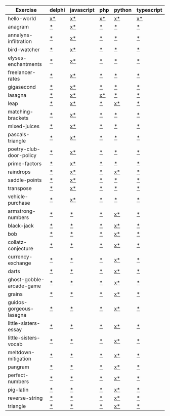 | Exercise | delphi | javascript | php | python | typescript |
| --- | --- | --- | --- | --- | --- |
| hello-world | [x](./delphi/hello-world)[*](https://exercism.org/tracks/delphi/exercises/hello-world) | [x](./javascript/hello-world)[*](https://exercism.org/tracks/javascript/exercises/hello-world) | [x](./php/hello-world)[*](https://exercism.org/tracks/php/exercises/hello-world) | [x](./python/hello-world)[*](https://exercism.org/tracks/python/exercises/hello-world) | [x](./typescript/hello-world)[*](https://exercism.org/tracks/typescript/exercises/hello-world) |
| anagram | [*](https://exercism.org/tracks/delphi/exercises/anagram) | [x](./javascript/anagram)[*](https://exercism.org/tracks/javascript/exercises/anagram) | [*](https://exercism.org/tracks/php/exercises/anagram) | [*](https://exercism.org/tracks/python/exercises/anagram) | [*](https://exercism.org/tracks/typescript/exercises/anagram) |
| annalyns-infiltration | [*](https://exercism.org/tracks/delphi/exercises/annalyns-infiltration) | [x](./javascript/annalyns-infiltration)[*](https://exercism.org/tracks/javascript/exercises/annalyns-infiltration) | [*](https://exercism.org/tracks/php/exercises/annalyns-infiltration) | [*](https://exercism.org/tracks/python/exercises/annalyns-infiltration) | [*](https://exercism.org/tracks/typescript/exercises/annalyns-infiltration) |
| bird-watcher | [*](https://exercism.org/tracks/delphi/exercises/bird-watcher) | [x](./javascript/bird-watcher)[*](https://exercism.org/tracks/javascript/exercises/bird-watcher) | [*](https://exercism.org/tracks/php/exercises/bird-watcher) | [*](https://exercism.org/tracks/python/exercises/bird-watcher) | [*](https://exercism.org/tracks/typescript/exercises/bird-watcher) |
| elyses-enchantments | [*](https://exercism.org/tracks/delphi/exercises/elyses-enchantments) | [x](./javascript/elyses-enchantments)[*](https://exercism.org/tracks/javascript/exercises/elyses-enchantments) | [*](https://exercism.org/tracks/php/exercises/elyses-enchantments) | [*](https://exercism.org/tracks/python/exercises/elyses-enchantments) | [*](https://exercism.org/tracks/typescript/exercises/elyses-enchantments) |
| freelancer-rates | [*](https://exercism.org/tracks/delphi/exercises/freelancer-rates) | [x](./javascript/freelancer-rates)[*](https://exercism.org/tracks/javascript/exercises/freelancer-rates) | [*](https://exercism.org/tracks/php/exercises/freelancer-rates) | [*](https://exercism.org/tracks/python/exercises/freelancer-rates) | [*](https://exercism.org/tracks/typescript/exercises/freelancer-rates) |
| gigasecond | [*](https://exercism.org/tracks/delphi/exercises/gigasecond) | [x](./javascript/gigasecond)[*](https://exercism.org/tracks/javascript/exercises/gigasecond) | [*](https://exercism.org/tracks/php/exercises/gigasecond) | [*](https://exercism.org/tracks/python/exercises/gigasecond) | [*](https://exercism.org/tracks/typescript/exercises/gigasecond) |
| lasagna | [*](https://exercism.org/tracks/delphi/exercises/lasagna) | [x](./javascript/lasagna)[*](https://exercism.org/tracks/javascript/exercises/lasagna) | [x](./php/lasagna)[*](https://exercism.org/tracks/php/exercises/lasagna) | [*](https://exercism.org/tracks/python/exercises/lasagna) | [*](https://exercism.org/tracks/typescript/exercises/lasagna) |
| leap | [*](https://exercism.org/tracks/delphi/exercises/leap) | [x](./javascript/leap)[*](https://exercism.org/tracks/javascript/exercises/leap) | [*](https://exercism.org/tracks/php/exercises/leap) | [x](./python/leap)[*](https://exercism.org/tracks/python/exercises/leap) | [*](https://exercism.org/tracks/typescript/exercises/leap) |
| matching-brackets | [*](https://exercism.org/tracks/delphi/exercises/matching-brackets) | [x](./javascript/matching-brackets)[*](https://exercism.org/tracks/javascript/exercises/matching-brackets) | [*](https://exercism.org/tracks/php/exercises/matching-brackets) | [*](https://exercism.org/tracks/python/exercises/matching-brackets) | [*](https://exercism.org/tracks/typescript/exercises/matching-brackets) |
| mixed-juices | [*](https://exercism.org/tracks/delphi/exercises/mixed-juices) | [x](./javascript/mixed-juices)[*](https://exercism.org/tracks/javascript/exercises/mixed-juices) | [*](https://exercism.org/tracks/php/exercises/mixed-juices) | [*](https://exercism.org/tracks/python/exercises/mixed-juices) | [*](https://exercism.org/tracks/typescript/exercises/mixed-juices) |
| pascals-triangle | [*](https://exercism.org/tracks/delphi/exercises/pascals-triangle) | [x](./javascript/pascals-triangle)[*](https://exercism.org/tracks/javascript/exercises/pascals-triangle) | [*](https://exercism.org/tracks/php/exercises/pascals-triangle) | [*](https://exercism.org/tracks/python/exercises/pascals-triangle) | [*](https://exercism.org/tracks/typescript/exercises/pascals-triangle) |
| poetry-club-door-policy | [*](https://exercism.org/tracks/delphi/exercises/poetry-club-door-policy) | [x](./javascript/poetry-club-door-policy)[*](https://exercism.org/tracks/javascript/exercises/poetry-club-door-policy) | [*](https://exercism.org/tracks/php/exercises/poetry-club-door-policy) | [*](https://exercism.org/tracks/python/exercises/poetry-club-door-policy) | [*](https://exercism.org/tracks/typescript/exercises/poetry-club-door-policy) |
| prime-factors | [*](https://exercism.org/tracks/delphi/exercises/prime-factors) | [x](./javascript/prime-factors)[*](https://exercism.org/tracks/javascript/exercises/prime-factors) | [*](https://exercism.org/tracks/php/exercises/prime-factors) | [*](https://exercism.org/tracks/python/exercises/prime-factors) | [*](https://exercism.org/tracks/typescript/exercises/prime-factors) |
| raindrops | [*](https://exercism.org/tracks/delphi/exercises/raindrops) | [x](./javascript/raindrops)[*](https://exercism.org/tracks/javascript/exercises/raindrops) | [*](https://exercism.org/tracks/php/exercises/raindrops) | [x](./python/raindrops)[*](https://exercism.org/tracks/python/exercises/raindrops) | [*](https://exercism.org/tracks/typescript/exercises/raindrops) |
| saddle-points | [*](https://exercism.org/tracks/delphi/exercises/saddle-points) | [x](./javascript/saddle-points)[*](https://exercism.org/tracks/javascript/exercises/saddle-points) | [*](https://exercism.org/tracks/php/exercises/saddle-points) | [*](https://exercism.org/tracks/python/exercises/saddle-points) | [*](https://exercism.org/tracks/typescript/exercises/saddle-points) |
| transpose | [*](https://exercism.org/tracks/delphi/exercises/transpose) | [x](./javascript/transpose)[*](https://exercism.org/tracks/javascript/exercises/transpose) | [*](https://exercism.org/tracks/php/exercises/transpose) | [*](https://exercism.org/tracks/python/exercises/transpose) | [*](https://exercism.org/tracks/typescript/exercises/transpose) |
| vehicle-purchase | [*](https://exercism.org/tracks/delphi/exercises/vehicle-purchase) | [x](./javascript/vehicle-purchase)[*](https://exercism.org/tracks/javascript/exercises/vehicle-purchase) | [*](https://exercism.org/tracks/php/exercises/vehicle-purchase) | [*](https://exercism.org/tracks/python/exercises/vehicle-purchase) | [*](https://exercism.org/tracks/typescript/exercises/vehicle-purchase) |
| armstrong-numbers | [*](https://exercism.org/tracks/delphi/exercises/armstrong-numbers) | [*](https://exercism.org/tracks/javascript/exercises/armstrong-numbers) | [*](https://exercism.org/tracks/php/exercises/armstrong-numbers) | [x](./python/armstrong-numbers)[*](https://exercism.org/tracks/python/exercises/armstrong-numbers) | [*](https://exercism.org/tracks/typescript/exercises/armstrong-numbers) |
| black-jack | [*](https://exercism.org/tracks/delphi/exercises/black-jack) | [*](https://exercism.org/tracks/javascript/exercises/black-jack) | [*](https://exercism.org/tracks/php/exercises/black-jack) | [x](./python/black-jack)[*](https://exercism.org/tracks/python/exercises/black-jack) | [*](https://exercism.org/tracks/typescript/exercises/black-jack) |
| bob | [*](https://exercism.org/tracks/delphi/exercises/bob) | [*](https://exercism.org/tracks/javascript/exercises/bob) | [*](https://exercism.org/tracks/php/exercises/bob) | [x](./python/bob)[*](https://exercism.org/tracks/python/exercises/bob) | [*](https://exercism.org/tracks/typescript/exercises/bob) |
| collatz-conjecture | [*](https://exercism.org/tracks/delphi/exercises/collatz-conjecture) | [*](https://exercism.org/tracks/javascript/exercises/collatz-conjecture) | [*](https://exercism.org/tracks/php/exercises/collatz-conjecture) | [x](./python/collatz-conjecture)[*](https://exercism.org/tracks/python/exercises/collatz-conjecture) | [*](https://exercism.org/tracks/typescript/exercises/collatz-conjecture) |
| currency-exchange | [*](https://exercism.org/tracks/delphi/exercises/currency-exchange) | [*](https://exercism.org/tracks/javascript/exercises/currency-exchange) | [*](https://exercism.org/tracks/php/exercises/currency-exchange) | [x](./python/currency-exchange)[*](https://exercism.org/tracks/python/exercises/currency-exchange) | [*](https://exercism.org/tracks/typescript/exercises/currency-exchange) |
| darts | [*](https://exercism.org/tracks/delphi/exercises/darts) | [*](https://exercism.org/tracks/javascript/exercises/darts) | [*](https://exercism.org/tracks/php/exercises/darts) | [x](./python/darts)[*](https://exercism.org/tracks/python/exercises/darts) | [*](https://exercism.org/tracks/typescript/exercises/darts) |
| ghost-gobble-arcade-game | [*](https://exercism.org/tracks/delphi/exercises/ghost-gobble-arcade-game) | [*](https://exercism.org/tracks/javascript/exercises/ghost-gobble-arcade-game) | [*](https://exercism.org/tracks/php/exercises/ghost-gobble-arcade-game) | [x](./python/ghost-gobble-arcade-game)[*](https://exercism.org/tracks/python/exercises/ghost-gobble-arcade-game) | [*](https://exercism.org/tracks/typescript/exercises/ghost-gobble-arcade-game) |
| grains | [*](https://exercism.org/tracks/delphi/exercises/grains) | [*](https://exercism.org/tracks/javascript/exercises/grains) | [*](https://exercism.org/tracks/php/exercises/grains) | [x](./python/grains)[*](https://exercism.org/tracks/python/exercises/grains) | [*](https://exercism.org/tracks/typescript/exercises/grains) |
| guidos-gorgeous-lasagna | [*](https://exercism.org/tracks/delphi/exercises/guidos-gorgeous-lasagna) | [*](https://exercism.org/tracks/javascript/exercises/guidos-gorgeous-lasagna) | [*](https://exercism.org/tracks/php/exercises/guidos-gorgeous-lasagna) | [x](./python/guidos-gorgeous-lasagna)[*](https://exercism.org/tracks/python/exercises/guidos-gorgeous-lasagna) | [*](https://exercism.org/tracks/typescript/exercises/guidos-gorgeous-lasagna) |
| little-sisters-essay | [*](https://exercism.org/tracks/delphi/exercises/little-sisters-essay) | [*](https://exercism.org/tracks/javascript/exercises/little-sisters-essay) | [*](https://exercism.org/tracks/php/exercises/little-sisters-essay) | [x](./python/little-sisters-essay)[*](https://exercism.org/tracks/python/exercises/little-sisters-essay) | [*](https://exercism.org/tracks/typescript/exercises/little-sisters-essay) |
| little-sisters-vocab | [*](https://exercism.org/tracks/delphi/exercises/little-sisters-vocab) | [*](https://exercism.org/tracks/javascript/exercises/little-sisters-vocab) | [*](https://exercism.org/tracks/php/exercises/little-sisters-vocab) | [x](./python/little-sisters-vocab)[*](https://exercism.org/tracks/python/exercises/little-sisters-vocab) | [*](https://exercism.org/tracks/typescript/exercises/little-sisters-vocab) |
| meltdown-mitigation | [*](https://exercism.org/tracks/delphi/exercises/meltdown-mitigation) | [*](https://exercism.org/tracks/javascript/exercises/meltdown-mitigation) | [*](https://exercism.org/tracks/php/exercises/meltdown-mitigation) | [x](./python/meltdown-mitigation)[*](https://exercism.org/tracks/python/exercises/meltdown-mitigation) | [*](https://exercism.org/tracks/typescript/exercises/meltdown-mitigation) |
| pangram | [*](https://exercism.org/tracks/delphi/exercises/pangram) | [*](https://exercism.org/tracks/javascript/exercises/pangram) | [*](https://exercism.org/tracks/php/exercises/pangram) | [x](./python/pangram)[*](https://exercism.org/tracks/python/exercises/pangram) | [*](https://exercism.org/tracks/typescript/exercises/pangram) |
| perfect-numbers | [*](https://exercism.org/tracks/delphi/exercises/perfect-numbers) | [*](https://exercism.org/tracks/javascript/exercises/perfect-numbers) | [*](https://exercism.org/tracks/php/exercises/perfect-numbers) | [x](./python/perfect-numbers)[*](https://exercism.org/tracks/python/exercises/perfect-numbers) | [*](https://exercism.org/tracks/typescript/exercises/perfect-numbers) |
| pig-latin | [*](https://exercism.org/tracks/delphi/exercises/pig-latin) | [*](https://exercism.org/tracks/javascript/exercises/pig-latin) | [*](https://exercism.org/tracks/php/exercises/pig-latin) | [x](./python/pig-latin)[*](https://exercism.org/tracks/python/exercises/pig-latin) | [*](https://exercism.org/tracks/typescript/exercises/pig-latin) |
| reverse-string | [*](https://exercism.org/tracks/delphi/exercises/reverse-string) | [*](https://exercism.org/tracks/javascript/exercises/reverse-string) | [*](https://exercism.org/tracks/php/exercises/reverse-string) | [x](./python/reverse-string)[*](https://exercism.org/tracks/python/exercises/reverse-string) | [*](https://exercism.org/tracks/typescript/exercises/reverse-string) |
| triangle | [*](https://exercism.org/tracks/delphi/exercises/triangle) | [*](https://exercism.org/tracks/javascript/exercises/triangle) | [*](https://exercism.org/tracks/php/exercises/triangle) | [x](./python/triangle)[*](https://exercism.org/tracks/python/exercises/triangle) | [*](https://exercism.org/tracks/typescript/exercises/triangle) |
